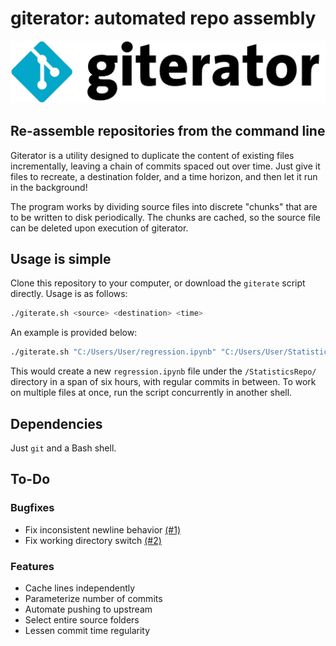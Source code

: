 # giterator: automated repo assembly
![giterator logo](https://raw.githubusercontent.com/KartikChugh/giterator/master/logo.jpg)

## Re-assemble repositories from the command line
Giterator is a utility designed to duplicate the content of existing files incrementally, leaving a chain of commits spaced out over time. Just give it files to recreate, a destination folder, and a time horizon, and then let it run in the background!

The program works by dividing source files into discrete "chunks" that are to be written to disk periodically. The chunks are cached, so the source file can be deleted upon execution of giterator.

## Usage is simple
Clone this repository to your computer, or download the `giterate` script directly. 
Usage is as follows:
```bash
./giterate.sh <source> <destination> <time>
```
An example is provided below:
```bash
./giterate.sh "C:/Users/User/regression.ipynb" "C:/Users/User/StatisticsRepo/" 6
```

This would create a new `regression.ipynb` file under the `/StatisticsRepo/` directory in a span of six hours, with regular commits in between. To work on multiple files at once, run the script concurrently in another shell.

## Dependencies
Just `git` and a Bash shell.

## To-Do
### Bugfixes
- Fix inconsistent newline behavior [(#1)](https://github.com/KartikChugh/giterator/issues/1)
- Fix working directory switch [(#2)](https://github.com/KartikChugh/giterator/issues/2)
### Features
- Cache lines independently
- Parameterize number of commits
- Automate pushing to upstream
- Select entire source folders
- Lessen commit time regularity
